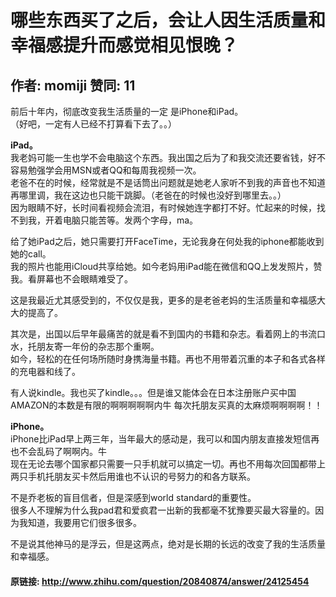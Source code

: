 # 哪些东西买了之后，会让人因生活质量和幸福感提升而感觉相见恨晚？
## 作者: momiji  赞同: 11
前后十年内，彻底改变我生活质量的一定 是iPhone和iPad。  
（好吧，一定有人已经不打算看下去了。。）  
  
**iPad。**   
我老妈可能一生也学不会电脑这个东西。我出国之后为了和我交流还要省钱，好不容易勉强学会用MSN或者QQ和每周我视频一次。  
老爸不在的时候，经常就是不是话筒出问题就是她老人家听不到我的声音也不知道再哪里调，我在这边也只能干跳脚。（老爸在的时候也没好到哪里去。。）  
因为眼睛不好，长时间看视频会流泪，有时候她连字都打不好。忙起来的时候，找不到我，开着电脑只能苦等。发两个字母，ma。  
  
给了她iPad之后，她只需要打开FaceTime，无论我身在何处我的iphone都能收到她的call。  
我的照片也能用iCloud共享给她。如今老妈用iPad能在微信和QQ上发发照片，赞我。看屏幕也不会眼睛难受了。  
  
这是我最近尤其感受到的，不仅仅是我，更多的是老爸老妈的生活质量和幸福感大大的提高了。  
  
其次是，出国以后早年最痛苦的就是看不到国内的书籍和杂志。看着网上的书流口水，托朋友寄一年份的杂志那个重啊。  
如今，轻松的在任何场所随时身携海量书籍。再也不用带着沉重的本子和各式各样的充电器和线了。  
  
有人说kindle。我也买了kindle。。。但是谁又能体会在日本注册账户买中国AMAZON的本数是有限的啊啊啊啊啊内牛 每次托朋友买真的太麻烦啊啊啊啊！！  
  
**iPhone。**   
iPhone比iPad早上两三年，当年最大的感动是，我可以和国内朋友直接发短信再也不会乱码了啊啊内。牛  
现在无论去哪个国家都只需要一只手机就可以搞定一切。再也不用每次回国都带上两只手机托朋友买卡然后用谁也不认识的号努力的和各方联系。  
  
不是乔老板的盲目信者，但是深感到world standard的重要性。  
很多人不理解为什么我pad君和爱疯君一出新的我都毫不犹豫要买最大容量的。因为我知道，我要用它们很多很多。  
  
不是说其他神马的是浮云，但是这两点，绝对是长期的长远的改变了我的生活质量和幸福感。

#### 原链接: http://www.zhihu.com/question/20840874/answer/24125454